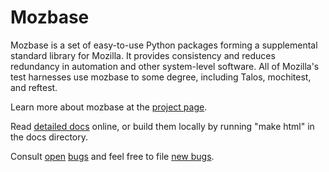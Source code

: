 # Mozbase

Mozbase is a set of easy-to-use Python packages forming a supplemental standard
library for Mozilla. It provides consistency and reduces redundancy in
automation and other system-level software. All of Mozilla's test harnesses use
mozbase to some degree, including Talos, mochitest, and reftest.

Learn more about mozbase at the [project page][].

Read [detailed docs][] online, or build them locally by running "make html" in
the docs directory.

Consult [open][] [bugs][] and feel free to file [new bugs][].


[project page]: https://wiki.mozilla.org/Auto-tools/Projects/Mozbase
[detailed docs]: https://datalus-source-docs.mozilla.org/mozbase/index.html
[open]: https://bugzilla.mozilla.org/buglist.cgi?resolution=---&component=Mozbase&product=Testing
[bugs]: https://bugzilla.mozilla.org/buglist.cgi?resolution=---&status_whiteboard_type=allwordssubstr&query_format=advanced&status_whiteboard=mozbase
[new bugs]: https://bugzilla.mozilla.org/enter_bug.cgi?product=Testing&component=Mozbase
